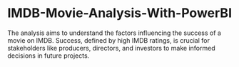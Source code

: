 # IMDB-Movie-Analysis-With-PowerBI
The analysis aims to understand the factors influencing the success of a movie on IMDB. Success, defined by high IMDB ratings, is crucial for stakeholders like producers, directors, and investors to make informed decisions in future projects.
